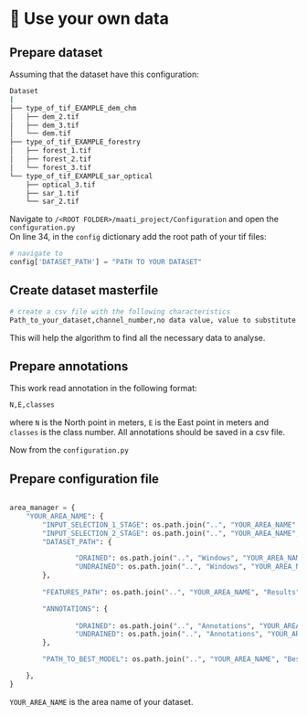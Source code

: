 # 🚀 Use your own data 

## Prepare dataset
Assuming that the dataset have this configuration:

```bash
Dataset
|
├── type_of_tif_EXAMPLE_dem_chm
│   ├── dem_2.tif
│   ├── dem_3.tif
│   └── dem.tif
├── type_of_tif_EXAMPLE_forestry
│   ├── forest_1.tif
│   ├── forest_2.tif
│   └── forest_3.tif
└── type_of_tif_EXAMPLE_sar_optical
    ├── optical_3.tif
    ├── sar_1.tif
    └── sar_2.tif
```

Navigate to ``` /<ROOT FOLDER>/maati_project/Configuration ``` and open the ``` configuration.py ```
<br>
On line 34, in the ``` config ``` dictionary add the root path of your tif files:

```python
# navigate to 
config['DATASET_PATH'] = "PATH TO YOUR DATASET"
```

## Create dataset masterfile

```bash
# create a csv file with the following characteristics
Path_to_your_dataset,channel_number,no data value, value to substitute to no data value
```
This will help the algorithm to find all the necessary data to analyse. 

## Prepare annotations

This work read annotation in the following format:

```bash
N,E,classes
```

where ``` N ``` is the North point in meters, ``` E ``` is the East point in meters and ``` classes ``` is the class number. All annotations should be saved in a csv file.

Now from the ``` configuration.py ``` 

## Prepare configuration file

```python

area_manager = {
    "YOUR_AREA_NAME": {
        "INPUT_SELECTION_1_STAGE": os.path.join("..", "YOUR_AREA_NAME", "Results", "input_selection_first_stage"),
        "INPUT_SELECTION_2_STAGE": os.path.join("..", "YOUR_AREA_NAME", "Results", "input_selection_second_stage"),
        "DATASET_PATH": {

                "DRAINED": os.path.join("..", "Windows", "YOUR_AREA_NAME", "drained"),
                "UNDRAINED": os.path.join("..", "Windows", "YOUR_AREA_NAME", "undrained"),
        },
        
        "FEATURES_PATH": os.path.join("..", "YOUR_AREA_NAME", "Results"),

        "ANNOTATIONS": {
            
                "DRAINED": os.path.join("..", "Annotations", "YOUR_AREA_NAME", "Dataset", "annotation_drained.csv"),
                "UNDRAINED": os.path.join("..", "Annotations", "YOUR_AREA_NAME", "Dataset", "annotation_undrained.csv"),
        },

        "PATH_TO_BEST_MODEL": os.path.join("..", "YOUR_AREA_NAME", "BestModel"),

    },
}

```

``` YOUR_AREA_NAME ``` is the area name of your dataset.  